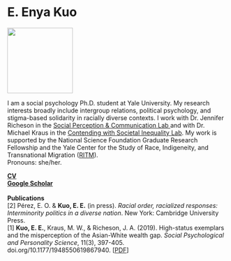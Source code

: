 <h1>E. Enya Kuo</h1>

<img src="https://pbs.twimg.com/profile_images/1391161340547321859/Zez-tlzP_400x400.jpg" width="150">

<p>I am a social psychology Ph.D. student at Yale University. My research interests broadly include intergroup relations, political psychology, and stigma-based solidarity in racially diverse contexts. I work with Dr.  Jennifer Richeson in the <a href="https://spcl.yale.edu/">Social Perception & Communication Lab </a> and with Dr. Michael Kraus in the <a href="https://www.csinequality.com/">Contending with Societal Inequality Lab</a>. My work is supported by the National Science Foundation Graduate Research Fellowship and the Yale Center for the Study of Race, Indigeneity, and Transnational Migration (<a href="https://ritm.yale.edu/">RITM</a>).<br> Pronouns: she/her.</p>

<b><a href="https://app.box.com/s/hhpgcxiuxolhjeoso5pp7jitq80bmk6f">CV</a></b>
<br>
<b><a href="https://scholar.google.com/citations?user=whztlp8AAAAJ&hl=en&oi=ao">Google Scholar</a></b>
<br>
<br>
<b>Publications</b> 
<br>
[2] Pérez, E. O. & <b>Kuo, E. E.</b> (in press). <i>Racial order, racialized responses: Interminority politics in a diverse nation</i>. New York: Cambridge University Press.
<br>
[1] <b>Kuo, E. E.</b>, Kraus, M. W., & Richeson, J. A. (2019). High-status exemplars and the misperception of the Asian-White wealth gap. <i>Social Psychological and Personality Science</i>, 11(3), 397-405. doi.org/10.1177/1948550619867940. [<a href="https://spcl.yale.edu/sites/default/files/files/Kuo_etal2019SPPS.pdf">PDF</a>]
